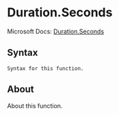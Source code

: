---
---

# Duration.Seconds

Microsoft Docs: [Duration.Seconds](https://docs.microsoft.com/en-us/powerquery-m/duration-seconds)

## Syntax

```powerquery-m
Syntax for this function.
```

## About

About this function.

